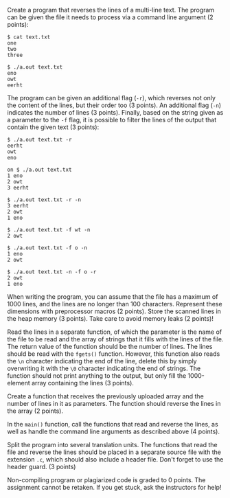 Create a program that reverses the lines of a multi-line text. The program can be given the file it needs to process via a command line argument (2 points):

```
$ cat text.txt
one
two
three
```

```
$ ./a.out text.txt
eno
owt
eerht
```

The program can be given an additional flag (`-r`), which reverses not only the content of the lines, but their order too (3 points). An additional flag (`-n`) indicates the number of lines (3 points). Finally, based on the string given as a parameter to the `-f` flag, it is possible to filter the lines of the output that contain the given text (3 points):

```
$ ./a.out text.txt -r
eerht
owt
eno

on $ ./a.out text.txt
1 eno
2 owt
3 eerht

$ ./a.out text.txt -r -n
3 eerht
2 owt
1 eno

$ ./a.out text.txt -f wt -n
2 owt

$ ./a.out text.txt -f o -n
1 eno
2 owt

$ ./a.out text.txt -n -f o -r
2 owt
1 eno
```

When writing the program, you can assume that the file has a maximum of 1000 lines, and the lines are no longer than 100 characters. Represent these dimensions with preprocessor macros (2 points). Store the scanned lines in the heap memory (3 points). Take care to avoid memory leaks (2 points)!

Read the lines in a separate function, of which the parameter is the name of the file to be read and the array of strings that it fills with the lines of the file. The return value of the function should be the number of lines. The lines should be read with the `fgets()` function. However, this function also reads the `\n` character indicating the end of the line, delete this by simply overwriting it with the `\0` character indicating the end of strings. The function should not print anything to the output, but only fill the 1000-element array containing the lines (3 points).

Create a function that receives the previously uploaded array and the number of lines in it as parameters. The function should reverse the lines in the array (2 points).

In the `main()` function, call the functions that read and reverse the lines, as well as handle the command line arguments as described above (4 points).

Split the program into several translation units. The functions that read the file and reverse the lines should be placed in a separate source file with the extension `.c`, which should also include a header file. Don't forget to use the header guard. (3 points)

Non-compiling program or plagiarized code is graded to 0 points. The assignment cannot be retaken. If you get stuck, ask the instructors for help!
